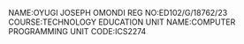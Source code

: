NAME:OYUGI JOSEPH OMONDI
REG NO:ED102/G/18762/23
COURSE:TECHNOLOGY EDUCATION
UNIT NAME:COMPUTER PROGRAMMING
UNIT CODE:ICS2274
